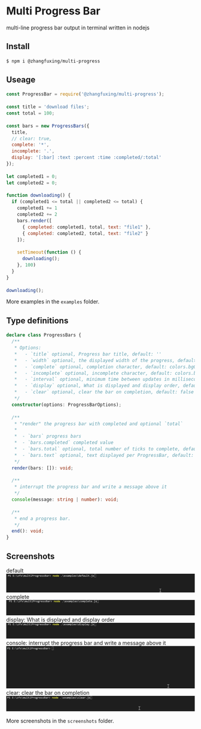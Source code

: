 # Multi Progress Bar
multi-line progress bar output in terminal written in nodejs

## Install

```sh
$ npm i @zhangfuxing/multi-progress
```  

## Useage  

```js
const ProgressBar = require('@zhangfuxing/multi-progress');

const title = 'download files';
const total = 100;

const bars = new ProgressBars({
  title,
  // clear: true,
  complete: '*',
  incomplete: '.',
  display: '[:bar] :text :percent :time :completed/:total'
});

let completed1 = 0;
let completed2 = 0;

function downloading() {
  if (completed1 <= total || completed2 <= total) {
    completed1 += 1
    completed2 += 2
    bars.render([
      { completed: completed1, total, text: "file1" },
      { completed: completed2, total, text: "file2" }
    ]);

    setTimeout(function () {
      downloading();
    }, 100)
  }
}

downloading();
```  

More examples in the `examples` folder.

## Type definitions
```ts
declare class ProgressBars {
  /**
   * Options:
   *   - `title` optional, Progress bar title, default: ''
   *   - `width` optional, the displayed width of the progress, default: 50
   *   - `complete` optional, completion character, default: colors.bgGreen(' '), can use any string
   *   - `incomplete` optional, incomplete character, default: colors.bgWhite(' '), can use any string
   *   - `interval` optional, minimum time between updates in milliseconds, default: 16
   *   - `display` optional, What is displayed and display order, default: ':title :percent :bar :time :completed/:total'
   *   - `clear` optional, clear the bar on completion, default: false
   */
  constructor(options: ProgressBarOptions);

  /**
   * "render" the progress bar with completed and optional `total`
   * 
   *  - `bars` progress bars
   *  - `bars.completed` completed value
   *  - `bars.total` optional, total number of ticks to complete, default: 100
   *  - `bars.text` optional, text displayed per ProgressBar, default: ''
   */
  render(bars: []): void;

  /**
   * interrupt the progress bar and write a message above it
   */
  console(message: string | number): void;

  /**
   * end a progress bar.
   */
  end(): void;
}
```  

## Screenshots
default  
![default](./screenshots/default.gif) 
complete  
![complete](./screenshots/complete.gif) 
display: What is displayed and display order
![display](./screenshots/display.gif) 
console: interrupt the progress bar and write a message above it  
![console](./screenshots/console.gif)  
clear: clear the bar on completion  
![clear](./screenshots/clear.gif)  

More screenshots in the `screenshots` folder.
